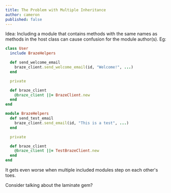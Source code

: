 ```yaml
---
title: The Problem with Multiple Inheritance
author: cameron
published: false
---
```


Idea: Including a module that contains methods with the same names as methods in the host class can cause confusion for the module author(s). Eg:

```ruby
class User
  include BrazeHelpers

  def send_welcome_email
    braze_client.send_welcome_email(id, "Welcome!", ...)
  end

  private

  def braze_client
    @braze_client ||= BrazeClient.new
  end
end

module BrazeHelpers
  def send_test_email
    braze_client.send_email(id, "This is a test", ...)
  end

  private

  def braze_client
    @braze_client ||= TestBrazeClient.new
  end
end
```

It gets even worse when multiple included modules step on each other's toes.

Consider talking about the laminate gem?
